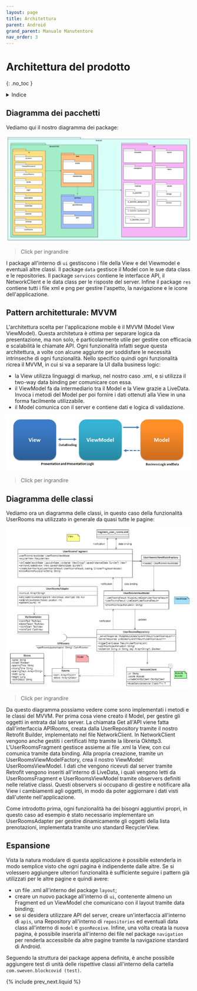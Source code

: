 ```yaml
---
layout: page
title: Architettura
parent: Android
grand_parent: Manuale Manutentore
nav_order: 3
---
```


# Architettura del prodotto
{: .no_toc }
<details closed markdown="block">
  <summary>
    Indice
  </summary>
  {: .text-delta }
1. TOC
{:toc}
</details>

## Diagramma dei pacchetti
Vediamo qui il nostro diagramma dei package:

[![](/assets/android/package_diagram.png)](/assets/android/package_diagram.png)
> Click per ingrandire

I package all'interno di `ui` gestiscono i file della View e del Viewmodel e eventuali altre classi. 
Il package `data` gestisce il Model con le sue data class e le repositories. 
Il package `services` contiene le interfacce API, il NetworkClient e le data class per le risposte del server.
Infine il package `res` contiene tutti i file xml e png per gestire l'aspetto, la navigazione e le icone dell'applicazione.

## Pattern architetturale: MVVM
L'architettura scelta per l'applicazione mobile è il MVVM (Model View ViewModel).
Questa architetura è ottima per separare logica da presentazione, ma non solo, è particolarmente utile per gestire con efficacia e scalabilità le chiamate API.
Ogni funzionalità infatti segue questa architettura, a volte con alcune aggiunte per soddisfare le necessità intrinseche di ogni funzionalità.
Nello specifico quindi ogni funzionalità ricrea il MVVM, in cui si va a separare la UI dalla business logic:
- la View utilizza linguaggi di markup, nel nostro caso .xml, e si utilizza il two-way data binding per comunicare con essa.
- il ViewModel fa da intermediario tra il Model e la View grazie a LiveData. Invoca i metodi del Model per poi fornire i dati ottenuti alla View in una forma facilmente utilizzabile.
- il Model comunica con il server e contiene dati e logica di validazione.

[![](/assets/android/MVVM.png)](/assets/android/MVVM.png)
> Click per ingrandire

## Diagramma delle classi
Vediamo ora un diagramma delle classi, in questo caso della funzionalità UserRooms ma utilizzato in generale da quasi tutte le pagine:

[![](/assets/android/class_diagram.png)](/assets/android/class_diagram.png)
> Click per ingrandire

Da questo diagramma possiamo vedere come sono implementati i metodi e le classi del MVVM.
Per prima cosa viene creato il Model, per gestire gli oggetti in entrata dal lato server.
La chiamata Get all'API viene fatta dall'interfaccia APIRooms, creata dalla UserRepository tramite il nostro Retrofit Builder, implementato nel file NetworkClient.
In NetworkClient vengono anche gestiti i certificati http tramite la libreria Okhttp3.
L'UserRoomsFragment gestisce assieme ai file .xml la View, con cui comunica tramite data binding. Alla propria creazione, tramite un UserRoomsViewModelFactory, crea il nostro ViewModel: UserRoomsViewModel.
I dati che vengono ricevuti dal server tramite Retrofit vengono inseriti all'interno di LiveData, i quali vengono letti da UserRoomsFragment e UserRoomsViewModel tramite observers definiti nelle relative classi.
Questi observers si occupano di gestire e notificare alla View i cambiamenti agli oggetti, in modo da poter aggiornare i dati visti dall'utente nell'applicazione.

Come introdotto prima, ogni funzionalità ha dei bisogni aggiuntivi propri, in questo caso ad esempio è stato necessario implementare un UserRoomsAdapter per gestire dinamicamente gli oggetti della lista prenotazioni, implementata tramite uno standard RecyclerView.

## Espansione
Vista la natura modulare di questa applicazione è possibile estenderla in modo semplice visto che ogni pagina è indipendente dalle altre. Se si volessero aggiungere ulteriori funzionalità 
è sufficiente seguire i pattern già utilizzati per le altre pagine e quindi avere:
- un file .xml all'interno del package `layout`;
- creare un nuovo package all'interno di `ui`, contenente almeno un Fragment ed un ViewModel che comunicano con il layout tramite data binding;
- se si desidera utilizzare API del server, creare un'interfaccia all'interno di `apis`, una Repository all'interno di `repositories` ed eventuali data class all'interno di `model` e `gsonReceive`.
Infine, una volta creata la nuova pagina, è possibile inserirla all'interno dei file nel package `navigation` per renderla accessibile da altre pagine tramite la navigazione standard di Android.

Seguendo la struttura dei package appena definita, è anche possibile aggiungere test di unità delle rispettive classi all'interno della cartella `com.sweven.blockcovid (test)`.

{% include prev_next.liquid %}
